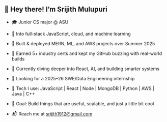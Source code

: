 ## 👋 Hey there! I’m Srijith Mulupuri

- 🎓 Junior CS major @ ASU

- 🧠 Into full-stack JavaScript, cloud, and machine learning
- 🔨 Built & deployed MERN, ML, and AWS projects over Summer 2025
- 🏅 Earned 5+ industry certs and kept my GitHub buzzing with real-world builds
- 🌱 Currently diving deeper into React, AI, and building smarter systems

- 🚀 Looking for a 2025–26 SWE/Data Engineering internship
- 🧰 Tech I use: JavaScript | React | Node | MongoDB | Python | AWS | Java | C++
- 🎯 Goal: Build things that are useful, scalable, and just a little bit cool

- 📬 Reach me at srijith1912@gmail.com
